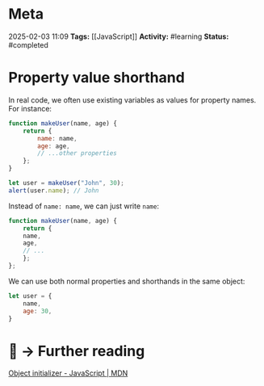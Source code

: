 # Meta
2025-02-03 11:09
**Tags:** [[JavaScript]]
**Activity:** #learning 
**Status:** #completed 

# Property value shorthand

In real code, we often use existing variables as values for property names. For instance:
```JavaScript title:example.js
function makeUser(name, age) {
	return {
		name: name,
		age: age,
		// ...other properties
	};
}

let user = makeUser("John", 30);
alert(user.name); // John
```

Instead of `name: name`, we can just write `name`:
```JavaScript title:example.js
function makeUser(name, age) {
	return {
	name,
	age,
	// ...
	};
};
```

We can use both normal properties and shorthands in the same object:
```JavaScript title:example.js
let user = {
	name,
	age: 30,
}
```

# 📑 → Further reading
[Object initializer - JavaScript | MDN](https://developer.mozilla.org/en-US/docs/Learn_web_development/Core/Scripting/Object_basics#bracket_notation)
